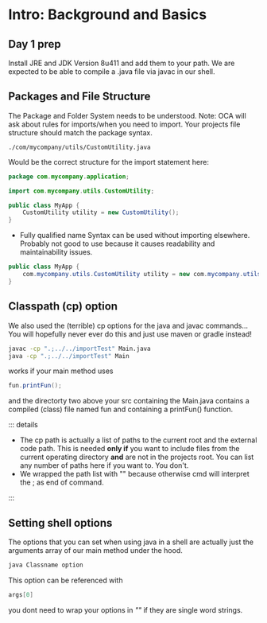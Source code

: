 # Intro: Background and Basics

## Day 1 prep

Install JRE and JDK Version 8u411 and add them to your path. We are expected to be able to compile a .java file via javac in our shell.

## Packages and File Structure

The Package and Folder System needs to be understood.
Note: OCA will ask about rules for imports/when you need to import.
Your projects file structure should match the package syntax.

```path
./com/mycompany/utils/CustomUtility.java 
```

Would be the correct structure for the import statement here:

```java
package com.mycompany.application;

import com.mycompany.utils.CustomUtility;

public class MyApp {
    CustomUtility utility = new CustomUtility();
}

```

- Fully qualified name Syntax can be used without importing elsewhere. Probably not good to use because it causes readability and maintainability issues.

```java
public class MyApp {
    com.mycompany.utils.CustomUtility utility = new com.mycompany.utils.CustomUtility();
}
```

## Classpath (cp) option

We also used the (terrible) cp options for the java and javac commands... You will hopefully never ever do this and just use maven or gradle instead!

```cmd
javac -cp ".;../../importTest" Main.java
java -cp ".;../../importTest" Main

```

works if your main method uses

```java
fun.printFun();

```

and the directorty two above your src containing the Main.java contains a compiled (class) file named fun and containing a printFun() function.

::: details

- The cp path is actually a list of paths to the current root and the external code path. This is needed **only if** you want to include files from the current operating directory **and** are not in the projects root. You can list any number of paths here if you want to. You don't.
- We wrapped the path list with "" because otherwise cmd will interpret the ; as end of command.

:::

## Setting shell options

The options that you can set when using java in a shell are actually just the arguments array of our main method under the hood.

```cmd
java Classname option
```

This option can be referenced with

```java
args[0]

```

you dont need to wrap your options in *""* if they are single word strings.

